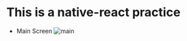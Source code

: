 This is a native-react practice
=============
* Main Screen
![main](https://user-images.githubusercontent.com/43158428/123598450-80bf1100-d82f-11eb-9433-a07b5ed640d3.PNG)
